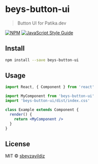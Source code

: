 # beys-button-ui

> Button UI for Patika.dev

[![NPM](https://img.shields.io/npm/v/beys-button-ui.svg)](https://www.npmjs.com/package/beys-button-ui) [![JavaScript Style Guide](https://img.shields.io/badge/code_style-standard-brightgreen.svg)](https://standardjs.com)

## Install

```bash
npm install --save beys-button-ui
```

## Usage

```jsx
import React, { Component } from 'react'

import MyComponent from 'beys-button-ui'
import 'beys-button-ui/dist/index.css'

class Example extends Component {
  render() {
    return <MyComponent />
  }
}
```

## License

MIT © [sbeyzayildiz](https://github.com/sbeyzayildiz)
